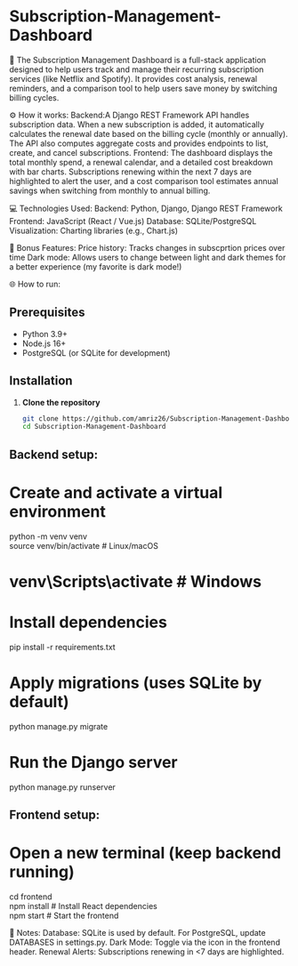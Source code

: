 # Subscription-Management-Dashboard

👾 The Subscription Management Dashboard is a full-stack application designed to help users track and manage their recurring subscription services (like Netflix and Spotify). It provides cost analysis, renewal reminders, and a comparison tool to help users save money by switching billing cycles.

⚙️ How it works:
Backend:A Django REST Framework API handles subscription data. When a new subscription is added, it automatically calculates the renewal date based on the billing cycle (monthly or annually). The API also computes aggregate costs and provides endpoints to list, create, and cancel subscriptions.
Frontend: The dashboard displays the total monthly spend, a renewal calendar, and a detailed cost breakdown with bar charts. Subscriptions renewing within the next 7 days are highlighted to alert the user, and a cost comparison tool estimates annual savings when switching from monthly to annual billing.

💻 Technologies Used:
Backend: Python, Django, Django REST Framework
Frontend: JavaScript (React / Vue.js)
Database: SQLite/PostgreSQL
Visualization: Charting libraries (e.g., Chart.js)

🚀 Bonus Features:
Price history: Tracks changes in subscprtion prices over time
Dark mode: Allows users to change between light and dark themes for a better experience (my favorite is dark mode!)

🌐 How to run:
## Prerequisites
- Python 3.9+
- Node.js 16+
- PostgreSQL (or SQLite for development)

## Installation

1. **Clone the repository**
   ```bash
   git clone https://github.com/amriz26/Subscription-Management-Dashboard.git
   cd Subscription-Management-Dashboard

## Backend setup:
# Create and activate a virtual environment  
python -m venv venv  
source venv/bin/activate  # Linux/macOS  
# venv\Scripts\activate  # Windows  

# Install dependencies  
pip install -r requirements.txt  

# Apply migrations (uses SQLite by default)  
python manage.py migrate  

# Run the Django server  
python manage.py runserver  

## Frontend setup:
# Open a new terminal (keep backend running)  
cd frontend  
npm install  # Install React dependencies  
npm start   # Start the frontend  

🔧 Notes:
Database: SQLite is used by default. For PostgreSQL, update DATABASES in settings.py.
Dark Mode: Toggle via the icon in the frontend header.
Renewal Alerts: Subscriptions renewing in <7 days are highlighted.

